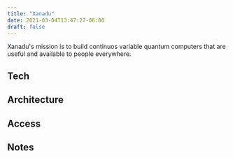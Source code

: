 ```yaml
---
title: "Xanadu"
date: 2021-03-04T13:47:27-06:00
draft: false
---
```


Xanadu's mission is to build continuos variable quantum computers that are useful and available to people everywhere.
<!--more-->
## Tech


## Architecture


## Access


## Notes